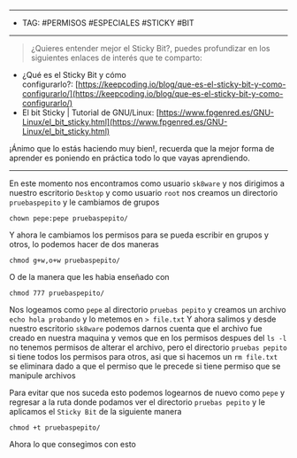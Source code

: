 
----
- TAG: #PERMISOS #ESPECIALES #STICKY #BIT 
----
>¿Quieres entender mejor el Sticky Bit?, puedes profundizar en los siguientes enlaces de interés que te comparto:

- ¿Qué es el Sticky Bit y cómo configurarlo?: [https://keepcoding.io/blog/que-es-el-sticky-bit-y-como-configurarlo/](https://keepcoding.io/blog/que-es-el-sticky-bit-y-como-configurarlo/)
- El bit Sticky | Tutorial de GNU/Linux: [https://www.fpgenred.es/GNU-Linux/el_bit_sticky.html](https://www.fpgenred.es/GNU-Linux/el_bit_sticky.html)

¡Ánimo que lo estás haciendo muy bien!, recuerda que la mejor forma de aprender es poniendo en práctica todo lo que vayas aprendiendo.

----

En este momento nos encontramos como usuario `sk8ware` y nos dirigimos a nuestro escritorio `Desktop` y como usuario `root` nos creamos un directorio `pruebaspepito` y le cambiamos de grupos 
```
chown pepe:pepe pruebaspepito/
```


Y ahora le cambiamos los permisos para se pueda escribir en grupos y otros, lo podemos hacer de dos maneras 
```
chmod g+w,o+w pruebaspepito/
```

O de la manera que les habia enseñado con 
```
chmod 777 pruebaspepito/
```

Nos logeamos como `pepe` al directorio `pruebas pepito` y creamos un archivo `echo hola probando` y lo metemos en `> file.txt` 
Y ahora salimos y desde nuestro escritorio `sk8ware` podemos darnos cuenta que el archivo fue creado en nuestra maquina y vemos que en los permisos despues del `ls -l` no tenemos permisos de alterar el archivo, pero el directorio `pruebas pepito` si tiene todos los permisos para otros, asi que si hacemos un `rm file.txt` se eliminara dado a que el permiso que le precede si tiene permiso que se manipule archivos 

Para evitar que nos suceda esto podemos logearnos de nuevo como `pepe` y regresar a la ruta donde podamos ver el directorio `pruebas pepito` y le aplicamos el `Sticky Bit` de la siguiente manera 
```
chmod +t pruebaspepito/ 
```

Ahora lo que consegimos con esto 